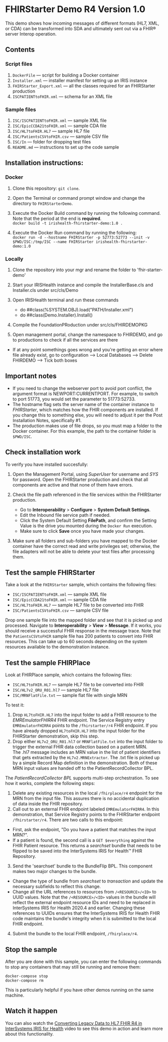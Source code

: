 # FHIRStarter Demo R4 Version 1.0

This demo shows how incoming messages of different formats (HL7, XML, or CDA) can be transformed into SDA and ultimately sent out via a FHIR® server Interop operation.

## Contents

### Script files
 1. `DockerFile` — script for building a Docker container
 2. `Installer.xml` — installer manifest for setting up an IRIS instance
 3. `FHIRStarter_Export.xml` — all the classes required for an FHIRStarter production
 4. `ISCPATIENTtoFHIR.xml` — schema for an XML file

### Sample files
 1. `ISC/ISCPATIENTtoFHIR.xml` — sample XML file
 2. `ISC/EpicCCDA21toFHIR.xml` — sample CDA file
 3. `ISC/HL7toFHIR.HL7` — sample HL7 file
 4. `ISC/PatientsCSVtoFHIR.csv` — sample CSV file
 5. `ISC/In` — folder for dropping test files
 6. `README.md` — instructions to set up the code sample

## Installation instructions: 

### Docker

1. Clone this repository: `git clone`.

2. Open the Terminal or command prompt window and change the directory to `FHIRStarterDemo`.

3. Execute the Docker Build command by running the following command. Note that the period at the end is **required**.  
   `docker build -t irishealth-fhirstarter-demo:1.0 .`

4. Execute the Docker Run command by running the following:   
   `docker run -d --hostname FHIRStarter -p 52773:52773 --init -v $PWD/ISC:/tmp/ISC --name FHIRStarter irishealth-fhirstarter-demo:1.0`

### Locally

1. Clone the repository into your mgr and rename the folder to 'fhir-starter-demo'

2. Start your IRISHealth instance and compile the InstallerBase.cls and Installer.cls under src/cls/Demo

3. Open IRISHealth terminal and run these commands
   - do ##class(%SYSTEM.OBJ).load("PATH/Installer.xml")
   - do ##class(Demo.Installer).Install()
4. Compile the FoundationPRoduction under src/cls/FHIRDEMOPKG
5. Open management portal, change the namespace to FHIRDEMO, and go to productions to check if all the services are there

* If at any point somethings goes wrong and you're getting an error where file already exist, go to configuration --> Local Databases --> Delete FHIRDEMO --> Tick both boxes

## Important notes

* If you need to change the webserver port to avoid port conflict, the argument format is NEWPORT:CURRENTPORT. For example, to switch to port 51773, you would set the parameter to 51773:52733.
* The hostname flag sets the server name of the container instance to *FHIRStarter*, which matches how the FHIR components are installed. If you change this to something else, you will need to adjust it per the Post Installation Notes, specifically #1.
* The production makes use of file drops, so you must map a folder to the Docker container. For this example, the path to the container folder is `$PWD/ISC`.

## Check installation work
To verify you have installed succesfully:

1. Open the Management Portal, using *SuperUser* for username and *SYS* for password. Open the FHIRStarter production and check that all components are active and that none of them have errors.

2. Check the file path referenced in the file services within the FHIRStarter production.
     - Go to **Interoperability** > **Configure** > **System Default Settings**.
     - Edit the Inbound file service path if needed.
     - Click the System Default Setting **FilePath**, and confirm the Setting Value is the drive you mounted during the `Docker Run` execution.
     - Make sure to click **Save** once you have made your changes.

3. Make sure all folders and sub-folders you have mapped to the Docker container have the correct read and write privileges set; otherwise, the file adapters will not be able to delete your test files after processing them.

## Test the sample FHIRStarter

Take a look at the `FHIRStarter` sample, which contains the following files:

* `ISC/ISCPATIENTtoFHIR.xml` — sample XML file
* `ISC/EpicCCDA21toFHIR.xml` — sample CDA file
* `ISC/HL7toFHIR.HL7` — sample HL7 file to be converted into FHIR
* `ISC/PatientsCSVtoFHIR.csv` — sample CSV file

Drop one sample file into the mapped folder and see that it is picked up and processed. Navigate to **Interoperability** > **View** > **Message**. If it works, you should receive a successful FHIR response in the message trace.
Note that the `PatientsCSVtoFHIR` sample file has 200 patients to convert into FHIR resources. This can take up to 60 seconds depending on the system resources available to the demonstration instance.

## Test the sample FHIRPlace

Look at FHIRPlace sample, which contains the following files:

* `ISC/HL7toFHIR.HL7` — sample HL7 file to be converted into FHIR
* `ISC/HL7v2_ORU_R01.hl7` — sample HL7 file
* `ISC/MRNFlatFile.txt` — sample flat file with single MRN

To test it:
1. Drop `HL7toFHIR.HL7` into the input folder to add a FHIR resource to the *EMREmulatorFHIRR4* FHIR endpoint. The Service Registry entry `EMREmulatorFHIRR4` points to the `/fhirstarter/r4` FHIR endpoint. If you have already dropped `HL7toFHIR.HL7` into the input folder for the FHIRStarter demonstration, skip this step.
2. Drop either `HL7v2_ORU_R01.hl7` or `MRNFlatFile.txt` into the input folder to trigger the external FHIR data collection based on a patient MRN.  
The .hl7 message includes an MRN value in the list of patient identifiers that gets extracted by the `HL7v2.MRNExtractor`. 
The .txt file is picked up by a simple Record Map definition in the demonstration.
Both of these MRN input values are handed off to the PatientRecordCollector BPL.

The *PatientRecordCollector BPL* supports multi-step orchestration. To see how it works, complete the following steps: 

1. Delete any existing resources in the local `/fhirplace/r4` endpoint for the MRN from the input file. This assures there is no accidental duplication of data inside the FHIR repository.
2. Call out to an external FHIR endpoint labeled `EMREmulatorFHIRR4`. In this demonstration, that Service Registry points to the FHIRStarter endpoint `/fhirstarter/r4`. There are two calls to this endpoint:
* First, ask the endpoint, "Do you have a patient that matches the input MRN?".  
* If a patient is found, the second call is a `GET $everything` against the FHIR Patient resource.
This returns a *searchset* bundle that needs to be flipped to be saved into the InterSystems IRIS for Health™ FHIR Repository.
3. Send the 'searchset' bundle to the BundleFlip BPL. This component makes two major changes to the bundle.
* Change the type of bundle from *searchset* to *transaction* and update the necessary subfields to reflect this change.
* Change all the URL references to resources from `/<RESOURCE>/<ID>` to UUID values. Note that the `/<RESOURCE>/<ID>` values in the bundle will reflect the external endpoint resource IDs and need to be replaced in InterSystems IRIS for Health 2020.4 and earlier. Changing these references to UUIDs ensures that the InterSystems IRIS for Health FHIR code maintains the bundle's integrity when it is submitted to the local FHIR endpoint.
4. Submit the bundle to the local FHIR endpoint, `/fhirplace/r4`.
 

## Stop the sample

After you are done with this sample, you can enter the following commands to stop any containers that may still be running and remove them:

```
docker-compose stop
docker-compose rm
```

This is particularly helpful if you have other demos running on the same machine.

## Watch it happen
You can also watch the [Converting Legacy Data to HL7 FHIR R4 in InterSystems IRIS for Health](https://learning.intersystems.com/course/view.php?name=FHIRStarterDemo) video to see this demo in action and learn more about this functionality.

